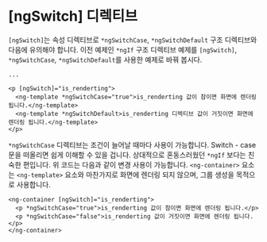 # \[ngSwitch\] 디렉티브

`[ngSwitch]`는 속성 디렉티브로 `*ngSwitchCase`, `*ngSwitchDefault` 구조 디렉티브와 다음에 유의해야 합니다. 이전 예제인 `*ngIf` 구조 디렉티브 예제를 `[ngSwitch]`, `*ngSwitchCase`, `*ngSwitchDefault`를 사용한 예제로 바꿔 봅시다.

```markup
...

<p [ngSwitch]="is_renderting">
  <ng-template *ngSwitchCase="true">is_renderting 값이 참이면 화면에 렌더링 됩니다.</ng-template>
  <ng-template *ngSwitchDefault>is_renderting 디렉티브 값이 거짓이면 화면에 렌더링 됩니다.</ng-template>
</p>
```

`*ngSwitchCase` 디렉티브는 조건이 늘어날 때마다 사용이 가능합니다. Switch - case 문을 떠올리면 쉽게 이해할 수 있을 겁니다. 상대적으로 혼동스러웠던 `*ngIf` 보다는 친숙한 편입니다. 위 코드는 다음과 같이 변경 사용이 가능합니다. `<ng-container>` 요소는 `<ng-template>` 요소와 마찬가지로 화면에 렌더링 되지 않으며, 그룹 생성을 목적으로 사용합니다.

```markup
<ng-container [ngSwitch]="is_renderting">
  <p *ngSwitchCase="true">is_renderting 값이 참이면 화면에 렌더링 됩니다.</p>
  <p *ngSwitchCase="false">is_renderting 값이 거짓이면 화면에 렌더링 됩니다.</p>
</ng-container>
```

